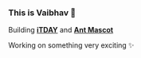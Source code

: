 ### This is Vaibhav 👋

Building **<a href="https://itday.in">iTDAY</a>** and **<a href="https://antmascot.com">Ant Mascot</a>**

Working on something very exciting ✨
